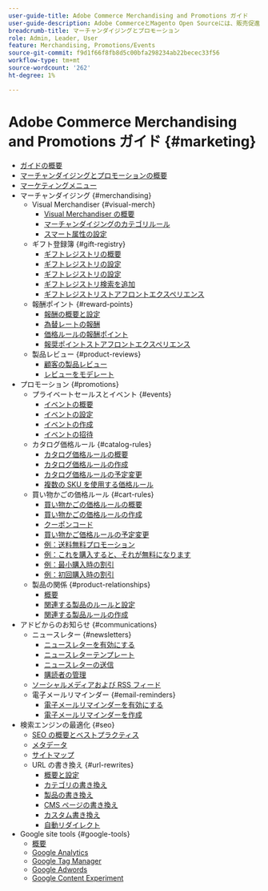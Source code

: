 ```yaml
---
user-guide-title: Adobe Commerce Merchandising and Promotions ガイド
user-guide-description: Adobe CommerceとMagento Open Sourceには、販売促進、顧客エンゲージメントの機会の創出、ターゲットを絞ったプロモーションの設定に使用できる多くのツールが含まれています。
breadcrumb-title: マーチャンダイジングとプロモーション
role: Admin, Leader, User
feature: Merchandising, Promotions/Events
source-git-commit: f9d1f66f8fb8d5c00bfa298234ab22becec33f56
workflow-type: tm+mt
source-wordcount: '262'
ht-degree: 1%

---
```



# Adobe Commerce Merchandising and Promotions ガイド {#marketing}

- [ガイドの概要](guide-overview.md)
- [マーチャンダイジングとプロモーションの概要](introduction.md)
- [マーケティングメニュー](marketing-menu.md)
- マーチャンダイジング {#merchandising}
   - Visual Merchandiser {#visual-merch}
      - [Visual Merchandiser の概要](visual-merchandiser.md)
      - [マーチャンダイジングのカテゴリルール](category-product-rules.md)
      - [スマート属性の設定](smart-attributes-configure.md)
   - ギフト登録簿 {#gift-registry}
      - [ギフトレジストリの概要](gift-registries.md)
      - [ギフトレジストリの設定](gift-registry-configure.md)
      - [ギフトレジストリの設定](gift-registry-create.md)
      - [ギフトレジストリ検索を追加](gift-registry-search.md)
      - [ギフトレジストリストアフロントエクスペリエンス](gift-registry-storefront.md)
   - 報酬ポイント {#reward-points}
      - [報酬の概要と設定](rewards-loyalty.md)
      - [為替レートの報酬](reward-exchange-rates.md)
      - [価格ルールの報酬ポイント](reward-points-price-rules.md)
      - [報奨ポイントストアフロントエクスペリエンス](reward-points-storefront.md)
   - 製品レビュー {#product-reviews}
      - [顧客の製品レビュー](product-reviews.md)
      - [レビューをモデレート](product-reviews-moderate.md)
- プロモーション {#promotions}
   - プライベートセールスとイベント {#events}
      - [イベントの概要](events-private-sales.md)
      - [イベントの設定](event-configure.md)
      - [イベントの作成](event-create.md)
      - [イベントの招待](invitations.md)
   - カタログ価格ルール {#catalog-rules}
      - [カタログ価格ルールの概要](price-rules-catalog.md)
      - [カタログ価格ルールの作成](price-rules-catalog-create.md)
      - [カタログ価格ルールの予定変更](price-rule-catalog-scheduled-changes.md)
      - [複数の SKU を使用する価格ルール](price-rule-multiple-sku.md)
   - 買い物かごの価格ルール {#cart-rules}
      - [買い物かごの価格ルールの概要](price-rules-cart.md)
      - [買い物かごの価格ルールの作成](price-rules-cart-create.md)
      - [クーポンコード](price-rules-cart-coupon.md)
      - [買い物かご価格ルールの予定変更](price-rule-cart-scheduled-changes.md)
      - [例：送料無料プロモーション](price-rules-cart-free-shipping.md)
      - [例：これを購入すると、それが無料になります](price-rules-cart-buy-this-get-that.md)
      - [例：最小購入時の割引](price-rule-discount-minimum-purchase.md)
      - [例：初回購入時の割引](price-rule-discount-first-purchase.md)
   - 製品の関係 {#product-relationships}
      - [概要](product-relationships.md)
      - [関連する製品のルールと設定](product-related-rules.md)
      - [関連する製品ルールの作成](product-related-rule-create.md)
- アドビからのお知らせ {#communications}
   - ニュースレター {#newsletters}
      - [ニュースレターを有効にする](newsletters.md)
      - [ニュースレターテンプレート](newsletter-template.md)
      - [ニュースレターの送信](newsletter-queue.md)
      - [購読者の管理](newsletter-subscribers.md)
   - [ソーシャルメディアおよび RSS フィード](social-rss.md)
   - 電子メールリマインダー {#email-reminders}
      - [電子メールリマインダーを有効にする](email-reminder-rules.md)
      - [電子メールリマインダーを作成](email-reminder-rules-create.md)
- 検索エンジンの最適化 {#seo}
   - [SEO の概要とベストプラクティス](seo-overview.md)
   - [メタデータ](meta-data.md)
   - [サイトマップ](sitemap-xml.md)
   - URL の書き換え {#url-rewrites}
      - [概要と設定](url-rewrite.md)
      - [カテゴリの書き換え](url-rewrite-category.md)
      - [製品の書き換え](url-rewrite-product.md)
      - [CMS ページの書き換え](url-rewrite-cms-page.md)
      - [カスタム書き換え](url-rewrite-custom.md)
      - [自動リダイレクト](url-redirect-product-automatic.md)
- Google site tools {#google-tools}
   - [概要](google-tools.md)
   - [Google Analytics](google-analytics.md)
   - [Google Tag Manager](google-tag-manager.md)
   - [Google Adwords](google-adwords.md)
   - [Google Content Experiment](google-content-experiments.md)
